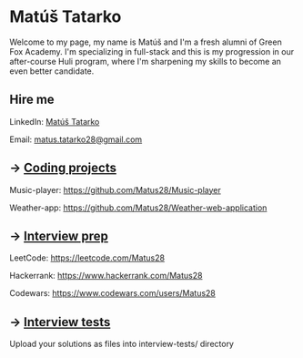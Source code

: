 # Matúš Tatarko

Welcome to my page, my name is Matúš and I'm a fresh alumni of Green Fox Academy. I'm specializing in full-stack and this is my progression in our after-course Huli program, where I'm sharpening my skills to become an even better candidate.

## Hire me
LinkedIn: [Matúš Tatarko](https://linkedin.com/in/matúš-tatarko-a71111164/)

Email: <matus.tatarko28@gmail.com>

## &rarr; [Coding projects](https://github.com/green-fox-academy/definitions/tree/master/project-phase/huli/coding-projects)
Music-player: <https://github.com/Matus28/Music-player>

Weather-app: <https://github.com/Matus28/Weather-web-application>

## &rarr; [Interview prep](https://github.com/green-fox-academy/teaching-materials/tree/master/interview)
LeetCode: <https://leetcode.com/Matus28>

Hackerrank: <https://www.hackerrank.com/Matus28>

Codewars: <https://www.codewars.com/users/Matus28>

## &rarr; [Interview tests](https://github.com/green-fox-academy/teaching-materials/tree/master/project-phase/tech-interview-tests)
Upload your solutions as files into interview-tests/ directory


